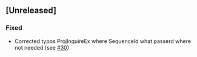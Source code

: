 

## [Unreleased]


### Fixed
- Corrected typos ProjInquireEx where SequenceId what passerd where not needed (see [#30](https://github.com/wavefrontshaping/ALP4lib/issues/30))
